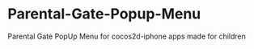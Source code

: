 Parental-Gate-Popup-Menu
========================

Parental Gate PopUp Menu for cocos2d-iphone apps made for children
